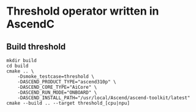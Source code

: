 # Threshold operator written in AscendC

## Build threshold
```shell
mkdir build
cd build
cmake .. \
    -Dsmoke_testcase=threshold \
    -DASCEND_PRODUCT_TYPE="ascend310p" \
    -DASCEND_CORE_TYPE="AiCore" \
    -DASCEND_RUN_MODE="ONBOARD" \
    -DASCEND_INSTALL_PATH="/usr/local/Ascend/ascend-toolkit/latest"
cmake --build .. --target threshold_[cpu|npu]
```
